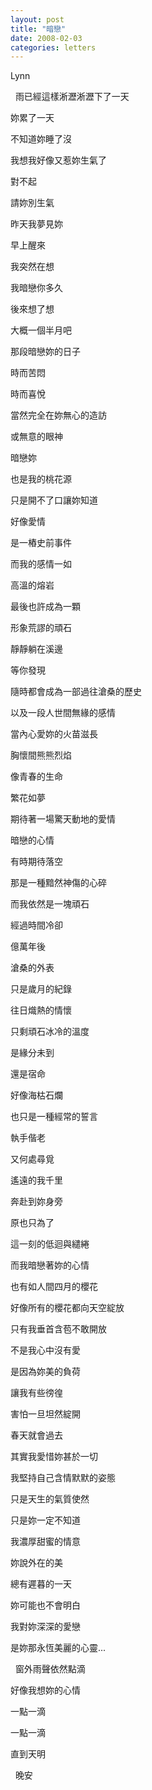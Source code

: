 ```yaml
---
layout: post
title: "暗戀"
date: 2008-02-03
categories: letters
---
```



Lynn


 
雨已經這樣淅瀝淅瀝下了一天


妳累了一天


不知道妳睡了沒


我想我好像又惹妳生氣了


對不起


請妳別生氣
 

昨天我夢見妳


早上醒來


我突然在想


我暗戀你多久


後來想了想


大概一個半月吧


那段暗戀妳的日子


時而苦悶


時而喜悅


當然完全在妳無心的造訪


或無意的眼神


暗戀妳


也是我的桃花源


只是開不了口讓妳知道


好像愛情


是一樁史前事件


而我的感情一如


高溫的熔岩


最後也許成為一顆


形象荒謬的頑石


靜靜躺在溪邊


等你發現


隨時都會成為一部過往滄桑的歷史


以及一段人世間無緣的感情


當內心愛妳的火苗滋長


胸懷間熊熊烈焰


像青春的生命


繁花如夢


期待著一場驚天動地的愛情


暗戀的心情


有時期待落空


那是一種黯然神傷的心碎


而我依然是一塊頑石


經過時間冷卻


億萬年後


滄桑的外表


只是歲月的紀錄


往日熾熱的情懷


只剩頑石冰冷的溫度


是緣分未到


還是宿命


好像海枯石爛


也只是一種經常的誓言


執手偕老


又何處尋覓


遙遠的我千里


奔赴到妳身旁


原也只為了


這一刻的低迴與繾綣


而我暗戀著妳的心情


也有如人間四月的櫻花


好像所有的櫻花都向天空綻放


只有我垂首含苞不敢開放


不是我心中沒有愛


是因為妳美的負荷


讓我有些徬徨


害怕一旦坦然綻開


春天就會過去


其實我愛惜妳甚於一切


我堅持自己含情默默的姿態


只是天生的氣質使然


只是妳一定不知道


我濃厚甜蜜的情意


妳說外在的美


總有遲暮的一天


妳可能也不會明白


我對妳深深的愛戀


是妳那永恆美麗的心靈...


 
窗外雨聲依然點滴


好像我想妳的心情


一點一滴


一點一滴


直到天明

 
晚安
